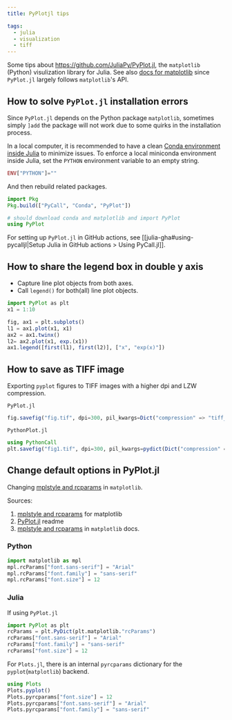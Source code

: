```yaml
---
title: PyPlotjl tips

tags:
  - julia
  - visualization
  - tiff
---
```


Some tips about https://github.com/JuliaPy/PyPlot.jl, the `matplotlib` (Python) visulization library for Julia. See also [docs for matplotlib](https://matplotlib.org/) since `PyPlot.jl` largely follows `matplotlib`'s API.

## How to solve `PyPlot.jl` installation errors

Since `PyPlot.jl` depends on the Python package `matplotlib`, sometimes simply `]add` the package will not work due to some quirks in the installation process.

In a local computer, it is recommended to have a clean [Conda environment inside Julia](https://github.com/JuliaPy/Conda.jl) to minimize issues. To enforce a local miniconda environment inside Julia, set the `PYTHON` environment variable to an empty string.

```julia title="~/.julia/config/startup.jl"
ENV["PYTHON"]=""
```

And then rebuild related packages.

```julia
import Pkg
Pkg.build(["PyCall", "Conda", "PyPlot"])

# should download conda and matplotlib and import PyPlot
using PyPlot
```

For setting up `PyPlot.jl` in GitHub actions, see [[julia-gha#using-pycalljl|Setup Julia in GitHub actions > Using PyCall.jl]].

## How to share the legend box in double y axis

- Capture line plot objects from both axes.
- Call `legend()` for both(all) line plot objects.

```julia
import PyPlot as plt
x1 = 1:10

fig, ax1 = plt.subplots()
l1 = ax1.plot(x1, x1)
ax2 = ax1.twinx()
l2= ax2.plot(x1, exp.(x1))
ax1.legend([first(l1), first(l2)], ["x", "exp(x)"])
```

## How to save as TIFF image

Exporting `pyplot` figures to TIFF images with a higher dpi and LZW compression.

`PyPlot.jl`

```julia
fig.savefig("fig.tif", dpi=300, pil_kwargs=Dict("compression" => "tiff_lzw"))
```

`PythonPlot.jl`

```julia
using PythonCall
plt.savefig("fig1.tif", dpi=300, pil_kwargs=pydict(Dict("compression" => "tiff_lzw")))
```

## Change default options in PyPlot.jl

Changing [mplstyle and rcparams](https://matplotlib.org/stable/tutorials/introductory/customizing.html) in `matplotlib`.

Sources:
1. [mplstyle and rcparams](https://matplotlib.org/stable/tutorials/introductory/customizing.html) for matplotlib
2. [PyPlot.jl](https://github.com/JuliaPy/PyPlot.jl) readme
3. [mplstyle and rcparams](https://matplotlib.org/stable/tutorials/introductory/customizing.html) in `matplotlib` docs.
### Python

```python
import matplotlib as mpl
mpl.rcParams["font.sans-serif"] = "Arial"
mpl.rcParams["font.family"] = "sans-serif"
mpl.rcParams["font.size"] = 12
```
### Julia

If using `PyPlot.jl`

```julia
import PyPlot as plt
rcParams = plt.PyDict(plt.matplotlib."rcParams")
rcParams["font.sans-serif"] = "Arial"
rcParams["font.family"] = "sans-serif"
rcParams["font.size"] = 12
```

For `Plots.jl`, there is an internal `pyrcparams` dictionary for the `pyplot`(`matplotlib`) backend.

```julia
using Plots
Plots.pyplot()
Plots.pyrcparams["font.size"] = 12
Plots.pyrcparams["font.sans-serif"] = "Arial"
Plots.pyrcparams["font.family"] = "sans-serif"
```
